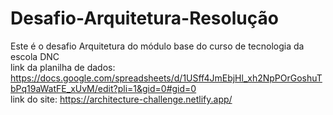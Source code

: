 # Desafio-Arquitetura-Resolução
Este é o desafio Arquitetura do módulo base do curso de tecnologia da escola DNC <br>
link da planilha de dados: https://docs.google.com/spreadsheets/d/1USff4JmEbjHl_xh2NpPOrGoshuTbPq19aWatFE_xUvM/edit?pli=1&gid=0#gid=0 <br>
link do site: https://architecture-challenge.netlify.app/
